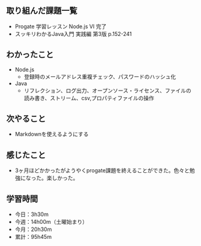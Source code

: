 ## 取り組んだ課題一覧
- Progate 学習レッスン Node.js VI 完了
- スッキリわかるJava入門 実践編 第3版 p.152-241
## わかったこと
- Node.js
    - 登録時のメールアドレス重複チェック、パスワードのハッシュ化              
- Java
    - リフレクション、ログ出力、オープンソース・ライセンス、ファイルの読み書き、ストリーム、csv,プロパティファイルの操作
## 次やること
- Markdownを使えるようにする
## 感じたこと
- 3ヶ月ほどかかったがようやくprogate課題を終えることができた。色々と勉強になった。楽しかった。
## 学習時間
- 今日：3h30m
- 今週：14h00m（土曜始まり）
- 今月：20h30m
- 累計：95h45m
